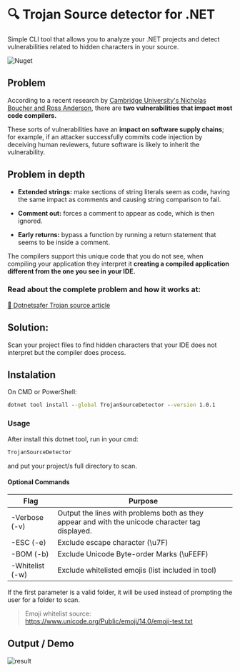 # 🔍 Trojan Source detector for .NET

Simple CLI tool that allows you to analyze your .NET projects and detect vulnerabilities related to hidden characters in your source.

![Nuget](https://img.shields.io/nuget/dt/TrojanSourceDetector)

## Problem

According to a recent research by [Cambridge University's Nicholas Boucher and Ross Anderson](https://arxiv.org/abs/2111.00169), there are **two vulnerabilities that impact most code compilers.**

These sorts of vulnerabilities have an **impact on software supply chains**; for example, if an attacker successfully commits code injection by deceiving human reviewers, future software is likely to inherit the vulnerability.

## Problem in depth

- **Extended strings:** make sections of string literals seem as code, having the same impact as comments and causing string comparison to fail.

- **Comment out:** forces a comment to appear as code, which is then ignored.

- **Early returns:** bypass a function by running a return statement that seems to be inside a comment.

The compilers support this unique code that you do not see, when compiling your application they interpret it **creating a compiled application different from the one you see in your IDE.**

### Read about the complete problem and how it works at:

[📕 Dotnetsafer Trojan source article](https://medium.com/dotnetsafer/trojan-source-in-dotnet-25f6ce190c1a)

## Solution:

Scan your project files to find hidden characters that your IDE does not interpret but the compiler does process.

## Instalation

On CMD or PowerShell:

```cmd
dotnet tool install --global TrojanSourceDetector --version 1.0.1
```

### Usage

After install this dotnet tool, run in your cmd:

```cmd
TrojanSourceDetector
```

and put your project/s full directory to scan.

#### Optional Commands

| Flag | Purpose |
|------|---------|
| -Verbose (-v) | Output the lines with problems both as they appear and with the unicode character tag displayed. |
| -ESC (-e) | Exclude escape character (\u7F) |
| -BOM (-b) | Exclude Unicode Byte-order Marks (\uFEFF) |
| -Whitelist (-w) | Exclude whitelisted emojis (list included in tool) |

If the first parameter is a valid folder, it will be used instead of prompting the user for a folder to scan.

> Emoji whitelist source: https://www.unicode.org/Public/emoji/14.0/emoji-test.txt

## Output / Demo

![result](https://cdn-images-1.medium.com/max/1200/1*MeZx1jiuqHBAVs3_vXaP8w.png)

